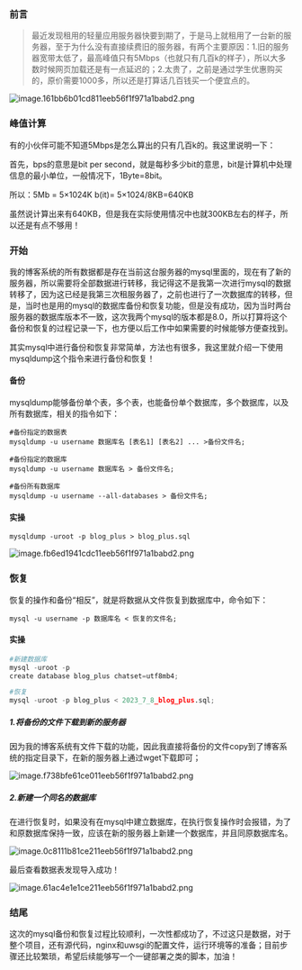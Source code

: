 
<BlogInfo id="1197" title="mysql数据库的备份和恢复" author="白日梦想猿" pv=0 read_times=0 pre_cost_time=92 category="数据库" tag_list="['mysql', '备份', '恢复']" create_time="2023.07.08 00:34:30.326272" update_time="2023.07.08 00:34:30.326287" />

### 前言

> 最近发现租用的轻量应用服务器快要到期了，于是马上就租用了一台新的服务器，至于为什么没有直接续费旧的服务器，有两个主要原因：1.旧的服务器宽带太低了，最高峰值只有5Mbps（也就只有几百k的样子），所以大多数时候网页加载还是有一点延迟的；2.太贵了，之前是通过学生优惠购买的，原价需要1000多，所以还是打算话几百钱买一个便宜点的。

![image.161bb6b01cd811eeb56f1f971a1babd2.png](../../../media/image/2023/07/07/image.161bb6b01cd811eeb56f1f971a1babd2.png)

### 峰值计算

有的小伙伴可能不知道5Mbps是怎么算出的只有几百k的。我这里说明一下：

首先，bps的意思是bit per second，就是每秒多少bit的意思，bit是计算机中处理信息的最小单位，一般情况下，1Byte=8bit。

所以：5Mb = 5×1024K b(it)= 5×1024/8KB=640KB

虽然说计算出来有640KB，但是我在实际使用情况中也就300KB左右的样子，所以还是有点不够用！

### 开始

我的博客系统的所有数据都是存在当前这台服务器的mysql里面的，现在有了新的服务器，所以需要将全部数据进行转移，我记得这不是我第一次进行mysql的数据转移了，因为这已经是我第三次租服务器了，之前也进行了一次数据库的转移，但是，当时也是用的mysql的数据库备份和恢复功能，但是没有成功，因为当时两台服务器的数据库版本不一致，这次我两个mysql的版本都是8.0，所以打算将这个备份和恢复的过程记录一下，也方便以后工作中如果需要的时候能够方便查找到。

其实mysql中进行备份和恢复非常简单，方法也有很多，我这里就介绍一下使用mysqldump这个指令来进行备份和恢复！

#### 备份

mysqldump能够备份单个表，多个表，也能备份单个数据库，多个数据库，以及所有数据库，相关的指令如下：


```shell script
#备份指定的数据表
mysqldump -u username 数据库名 [表名1] [表名2] ... >备份文件名;

#备份指定的数据库
mysqldump -u username 数据库名 > 备份文件名;

#备份所有数据库
mysqldump -u username --all-databases > 备份文件名;
```


#### 实操


```shell script
mysqldump -uroot -p blog_plus > blog_plus.sql
```

![image.fb6ed1941cdc11eeb56f1f971a1babd2.png](../../../media/image/2023/07/07/image.fb6ed1941cdc11eeb56f1f971a1babd2.png)

### 恢复

恢复的操作和备份“相反”，就是将数据从文件恢复到数据库中，命令如下：


```shell script
mysql -u username -p 数据库名 < 恢复的文件名;
```

#### 实操


```python
#新建数据库
mysql -uroot -p
create database blog_plus chatset=utf8mb4;

#恢复
mysql -uroot -p blog_plus < 2023_7_8_blog_plus.sql;
```

##### 1.将备份的文件下载到新的服务器

因为我的博客系统有文件下载的功能，因此我直接将备份的文件copy到了博客系统的指定目录下，在新的服务器上通过wget下载即可；

![image.f738bfe61ce011eeb56f1f971a1babd2.png](../../../media/image/2023/07/08/image.f738bfe61ce011eeb56f1f971a1babd2.png)

##### 2.新建一个同名的数据库

在进行恢复时，如果没有在mysql中建立数据库，在执行恢复操作时会报错，为了和原数据库保持一致，应该在新的服务器上新建一个数据库，并且同原数据库名。

![image.0c8111b81ce211eeb56f1f971a1babd2.png](../../../media/image/2023/07/08/image.0c8111b81ce211eeb56f1f971a1babd2.png)

最后查看数据表发现导入成功！

![image.61ac4e1e1ce211eeb56f1f971a1babd2.png](../../../media/image/2023/07/08/image.61ac4e1e1ce211eeb56f1f971a1babd2.png)

### 结尾

这次的mysql备份和恢复过程比较顺利，一次性都成功了，不过这只是数据，对于整个项目，还有源代码，nginx和uwsgi的配置文件，运行环境等的准备；目前步骤还比较繁琐，希望后续能够写一个一键部署之类的脚本，加油！


